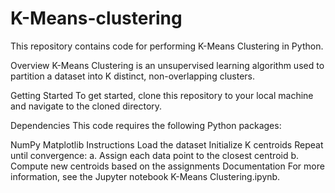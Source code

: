 # K-Means-clustering
This repository contains code for performing K-Means Clustering in Python.

Overview
K-Means Clustering is an unsupervised learning algorithm used to partition a dataset into K distinct, non-overlapping clusters.

Getting Started
To get started, clone this repository to your local machine and navigate to the cloned directory.

Dependencies
This code requires the following Python packages:

NumPy
Matplotlib
Instructions
Load the dataset
Initialize K centroids
Repeat until convergence: a. Assign each data point to the closest centroid b. Compute new centroids based on the assignments
Documentation
For more information, see the Jupyter notebook K-Means Clustering.ipynb.
